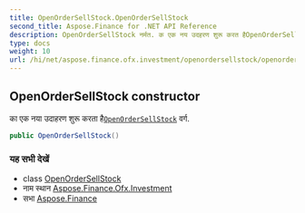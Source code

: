 ```yaml
---
title: OpenOrderSellStock.OpenOrderSellStock
second_title: Aspose.Finance for .NET API Reference
description: OpenOrderSellStock नर्मत. क एक नय उदहरण शुरू करत हैOpenOrderSellStock वर्ग.
type: docs
weight: 10
url: /hi/net/aspose.finance.ofx.investment/openordersellstock/openordersellstock/
---
```

## OpenOrderSellStock constructor

का एक नया उदाहरण शुरू करता है[`OpenOrderSellStock`](../) वर्ग.

```csharp
public OpenOrderSellStock()
```

### यह सभी देखें

* class [OpenOrderSellStock](../)
* नाम स्थान [Aspose.Finance.Ofx.Investment](../../openordersellstock/)
* सभा [Aspose.Finance](../../../)


